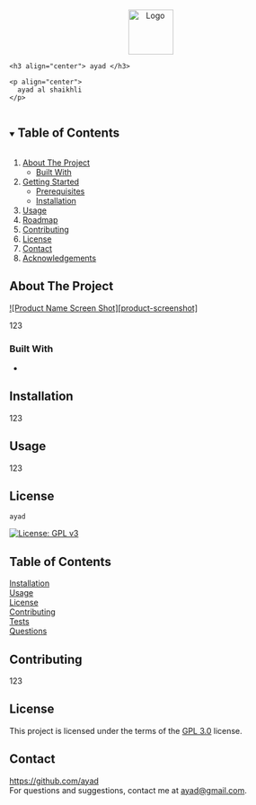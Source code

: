 
  <!-- PROJECT LOGO -->
  <br />
  <p align="center">
      <img src="./assets/img/123.png" alt="Logo" width="80" height="80">
  
    <h3 align="center"> ayad </h3>
  
    <p align="center">
      ayad al shaikhli
    </p>
  </p>
  
  <!-- TABLE OF CONTENTS -->
  <details open="open">
    <summary><h2 style="display: inline-block">Table of Contents</h2></summary>
    <ol>
      <li>
        <a href="#about-the-project">About The Project</a>
        <ul>
          <li><a href="#built-with">Built With</a></li>
        </ul>
      </li>
      <li>
        <a href="#getting-started">Getting Started</a>
        <ul>
          <li><a href="#prerequisites">Prerequisites</a></li>
          <li><a href="#installation">Installation</a></li>
        </ul>
      </li>
      <li><a href="#usage">Usage</a></li>
      <li><a href="#roadmap">Roadmap</a></li>
      <li><a href="#contributing">Contributing</a></li>
      <li><a href="#license">License</a></li>
      <li><a href="#contact">Contact</a></li>
      <li><a href="#acknowledgements">Acknowledgements</a></li>
    </ol>
  </details>
  
  <!-- ABOUT THE PROJECT -->
  
  ## About The Project
  
  [![Product Name Screen Shot][product-screenshot]](./assets/img/123.png)
  
  123
  
  ### Built With
  
  - [](MySQL)

  <!-- GETTING STARTED -->

  ## Installation
   123
  
  
  ## Usage
   123

  
  <!-- LICENSE -->
  
  ## License
    ayad
  [![License: GPL v3](https://img.shields.io/badge/License-GPLv3-blue.svg)](https://www.gnu.org/licenses/gpl-3.0)

  ## Table of Contents
  [Installation](#installation)  
    [Usage](#usage)  
    [License](#license)  
    [Contributing](#contributing)  
    [Tests](#tests)  
    [Questions](#questions)  

  ## Contributing
  123
  ## License
  This project is licensed under the terms of the [GPL 3.0](https://www.gnu.org/licenses/gpl-3.0) license.


  <!-- CONTACT -->
  
  ## Contact
  https://github.com/ayad  
  For questions and suggestions, contact me at ayad@gmail.com.
  
  
